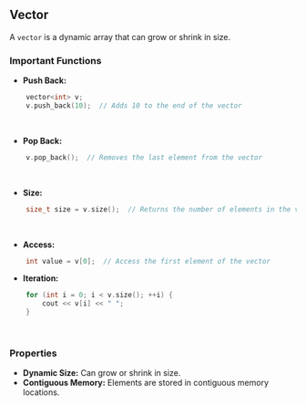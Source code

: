 Vector
---

A `vector` is a dynamic array that can grow or shrink in size.

### Important Functions

-   **Push Back:**
```c++
    vector<int> v;
    v.push_back(10);  // Adds 10 to the end of the vector
```
<br>

-   **Pop Back:**
```c++
    v.pop_back();  // Removes the last element from the vector
```
<br>

-   **Size:**
```c++
    size_t size = v.size();  // Returns the number of elements in the vector
```
<br>

-   **Access:**
```c++
    int value = v[0];  // Access the first element of the vector
```
-   **Iteration:**
```c++
    for (int i = 0; i < v.size(); ++i) {
        cout << v[i] << " ";
    }
```
<br>

### Properties

-   **Dynamic Size:** Can grow or shrink in size.
-   **Contiguous Memory:** Elements are stored in contiguous memory locations.